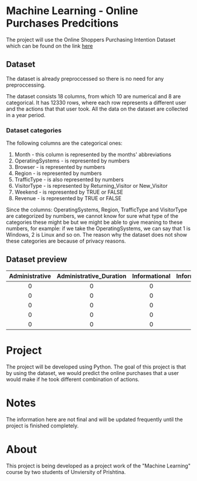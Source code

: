 # Machine Learning - Online Purchases Predcitions

The project will use the Online Shoppers Purchasing Intention Dataset which can be found on the link [here](https://www.kaggle.com/datasets/imakash3011/online-shoppers-purchasing-intention-dataset)

## Dataset 

The dataset is already preproccessed so there is no need for any preproccessing.

The dataset consists 18 columns, from which 10 are numerical and 8 are categorical. It has 12330 rows, where each row represents a different user and the actions that that user took. All the data on the dataset are collected in a year period.

### Dataset categories
The following columns are the categorical ones:
1. Month - this column is represented by the months' abbreviations
2. OperatingSystems - is represented by numbers
3. Browser - is represented by numbers
4. Region - is represented by numbers
5. TrafficType - is also represented by numbers
6. VisitorType - is represented by Returning_Visitor or New_Visitor
7. Weekend - is represented by TRUE or FALSE
8. Revenue - is represented by TRUE or FALSE

Since the columns: OperatingSystems, Region, TrafficType and VisitorType are categorized by numbers, we cannot know for sure what type of the categories these might be but we might be able to give meaning to these numbers, for example: if we take the OperatingSystems, we can say that 1 is Windows, 2 is Linux and so on.
The reason why the dataset does not show these categories are because of privacy reasons.

## Dataset preview

| Administrative | Administrative_Duration | Informational | Informational_Duration | ProductRelated | ProductRelated_Duration | BounceRates | ExitRates | PageValues | SpecialDay | Month | OperatingSystems | Browser | Region | TrafficType | VisitorType          | Weekend | Revenue |
|:--------------:|:-----------------------:|:-------------:|:----------------------:|:--------------:|:-----------------------:|:-----------:|:---------:|:----------:|:-----------:|:-----:|:----------------:|:-------:|:------:|:-----------:|:--------------------:|:-------:|:-------:|
| 0              |	0                      | 0	           | 0	                    | 1              | 0	                     | 0.2	       | 0.2	     | 0          | 0            | Feb   | 1	              | 1       | 1      | 1           | Returning_Visitor    | FALSE   | FALSE   |
| 0              |	0                      | 0	           | 0	                    | 2              | 64	                     | 0	         | 0.1	     | 0          | 0            | Feb   | 2	              | 2       | 1      | 2           | Returning_Visitor    | FALSE   | FALSE   |
| 0              |	0                      | 0	           | 0	                    | 2              | 0 	                     | 0.2         | 0.2	     | 0          | 0            | Feb   | 4	              | 1       | 9      | 3           | Returning_Visitor    | FALSE   | FALSE   |
| 0              |	0                      | 0	           | 2	                    | 2.666666667    | 0.05                    | 0.14        | 0  	     | 0          | 0            | Feb   | 3	              | 2       | 2      | 4           | Returning_Visitor    | FALSE   | FALSE   |
| 0              |	0                      | 0	           | 10	                    | 627.5          | 0.02                    | 0.05        | 0  	     | 0          | 0            | Feb   | 3	              | 3       | 1      | 4           | Returning_Visitor    | TRUE   | FALSE   |


# Project

The project will be developed using Python.
The goal of this project is that by using the dataset, we would predict the online purchases that a user would make if he took different combination of actions.

# Notes

The information here are not final and will be updated frequently until the project is finished completely.

# About

This project is being developed as a project work of the "Machine Learning" course by two students of Unviersity of Prishtina. 

